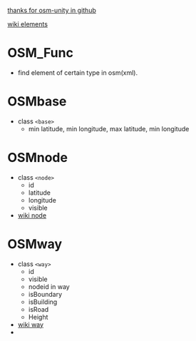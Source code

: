 [thanks for osm-unity in github](https://github.com/SimonCuddihy/osm-unity)

[wiki elements](https://wiki.openstreetmap.org/wiki/Elements)

# OSM_Func
- find element of certain type in osm(xml).

# OSMbase
- class ```<base>```
    - min latitude, min longitude, max latitude, min longitude


# OSMnode
- class ```<node>```
    - id
    - latitude
    - longitude 
    - visible
- [wiki node](https://wiki.openstreetmap.org/wiki/Node)


# OSMway
- class ```<way>```
    - id
    - visible
    - nodeid in way
    - isBoundary
    - isBuilding
    - isRoad
    - Height
- [wiki way](https://wiki.openstreetmap.org/wiki/Way)
-



